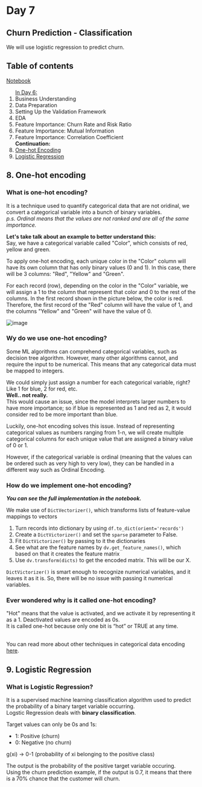 # Day 7

## **Churn Prediction - Classification**
We will use logistic regression to predict churn. 


## Table of contents
<a href="https://github.com/SohailaDiab/365-Days-of-AI/blob/main/Week-1/ChurnPrediction.ipynb">Notebook</a>

<ol>
  <a href="https://github.com/SohailaDiab/365-Days-of-AI/blob/main/Week-1/Day-6/Day-6.md">In Day 6:</a>
  <li>Business Understanding</li>
  <li>Data Preparation</li>
  <li>Setting Up the Validation Framework</li>
  <li>EDA</li>
  <li>Feature Importance: Churn Rate and Risk Ratio</li>
  <li>Feature Importance: Mutual Information</li>
  <li>Feature Importance: Correlation Coefficient</li>
  <b>Continuation:</b>
  <li><a href="#8-one-hot-encoding">One-hot Encoding</a></li>
  <li><a href="#9-logistic-regression">Logistic Regression</a></li>
</ol>

## 8. One-hot encoding

### What is one-hot encoding?
It is a technique used to quantify categorical data that are not oridinal, we convert a categorical variable into a bunch of binary variables.
<br/>
*p.s. Ordinal means that the values are not ranked and are all of the same importance.*

**Let's take talk about an example to better understand this:**
<br/>
Say, we have a categorical variable called "Color", which consists of red, yellow and green. 

To apply one-hot encoding, each unique color in the "Color" column will have its own column that has only binary values (0 and 1). In this case, there will be 3 columns: "Red", "Yellow" and "Green".

For each record (row), depending on the color in the "Color" variable, we will assign a 1 to the column that represent that color and 0 to the rest of the columns. 
In the first record shown in the picture below, the color is red. Therefore, the first record of the "Red" column will have the value of 1, and the columns "Yellow" and "Green" will have the value of 0.

![image](https://user-images.githubusercontent.com/70928356/194159405-3a741d2e-100b-462c-836d-86d09cc8a292.png)

### Wy do we use one-hot encoding?
Some ML algorithms can comprehend categorical variables, such as decision tree algorithm. However, many other algorithms cannot, and require the input to be numerical. This means that any categorical data must be mapped to integers.

We could simply just assign a number for each categorical variable, right? Like 1 for blue, 2 for red, etc. <br/>
**Well.. not really.** <br/>
This would cause an issue, since the model interprets larger numbers to have more importance; so if blue is represented as 1 and red as 2, it would consider red to be more important than blue.

Luckily, one-hot encoding solves this issue. Instead of representing categorical values as numbers ranging from 1-n, we will create multiple categorical columns for each unique value that are assigned a binary value of 0 or 1.

However, if the categorical variable is ordinal (meaning that the values can be ordered such as very high to very low), they can be handled in a different way such as Ordinal Encoding.

### How do we implement one-hot encoding?
***You can see the full implementation in the notebook.***

We make use of `DictVectorizer()`, which transforms lists of feature-value mappings to vectors 

1. Turn records into dictionary by using `df.to_dict(orient='records')`
2. Create a `DictVictorizer()` and set the `sparse` parameter to False.
3. Fit `DictVictorizer()` by passing to it the dictionaries
4. See what are the feature names by `dv.get_feature_names()`, which based on that it creates the feature matrix
5. Use `dv.transform(dicts)` to get the encoded matrix. This will be our X.

`DictVictorizer()` is smart enough to recognize numerical variables, and it leaves it as it is. So, there will be no issue with passing it numerical variables.

### Ever wondered why is it called one-hot encoding?
"Hot" means that the value is activated, and we activate it by representing it as a 1. Deactivated values are encoded as 0s.<br/>
It is called one-hot because only one bit is “hot” or TRUE at any time.

<br/>
You can read more about other techniques in categorical data encoding <a href="https://analyticsindiamag.com/a-complete-guide-to-categorical-data-encoding/">here</a>.

## 9. Logistic Regression

### What is Logistic Regression?
It is a supervised machine learning classification algorithm used to predict the probability of a binary target variable occurring.<br/>
Logstic Regression deals with **binary classification**. 

Target values can only be 0s and 1s:
<br/>
 - 1: Positive (churn)
 - 0: Negative (no churn)

g(xi) -> 0-1 (probability of xi belonging to the positive class)

The output is the probability of the positive target variable occuring. <br/>
Using the churn prediction example, if the output is 0.7, it means that there is a 70% chance that the customer will churn.
